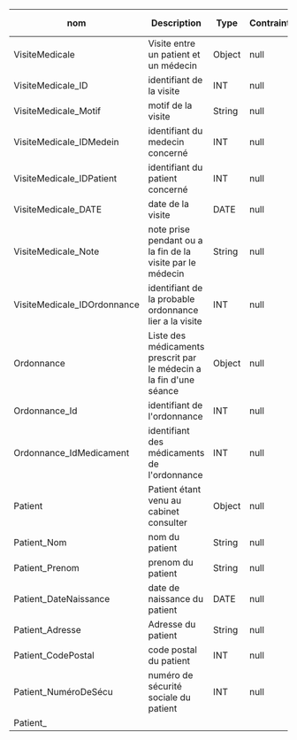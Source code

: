 | nom | Description | Type | Contraintes | Règle de composition |
| -------------- | ------------ |--------|----------|------------|
| VisiteMedicale | Visite entre un patient et un médecin | Object | null | null |
| VisiteMedicale_ID | identifiant de la visite | INT | null | null |
| VisiteMedicale_Motif | motif de la visite | String | null | null |
| VisiteMedicale_IDMedein | identifiant du medecin concerné | INT | null | null|
| VisiteMedicale_IDPatient | identifiant du patient concerné | INT | null | null |
| VisiteMedicale_DATE | date de la visite | DATE | null | null |
| VisiteMedicale_Note | note prise pendant ou a la fin de la visite par le médecin | String | null | null |
| VisiteMedicale_IDOrdonnance | identifiant de la probable ordonnance lier a la visite | INT | null | null |
| Ordonnance | Liste des médicaments prescrit par le médecin a la fin d'une séance | Object | null | null |
| Ordonnance_Id | identifiant de l'ordonnance | INT | null | null |
| Ordonnance_IdMedicament | identifiant des médicaments de l'ordonnance | INT | null | On peut avoir plusieur médicaments par ordonnance |
| Patient | Patient étant venu au cabinet consulter | Object | null | null |
| Patient_Nom | nom du patient | String | null | null |
| Patient_Prenom | prenom du patient | String | null | null |
| Patient_DateNaissance | date de naissance du patient | DATE | null | null |
| Patient_Adresse | Adresse du patient | String | null | null |
| Patient_CodePostal | code postal du patient | INT | null | null |
| Patient_NuméroDeSécu | numéro de sécurité sociale du patient | INT | null | null |
| Patient_

